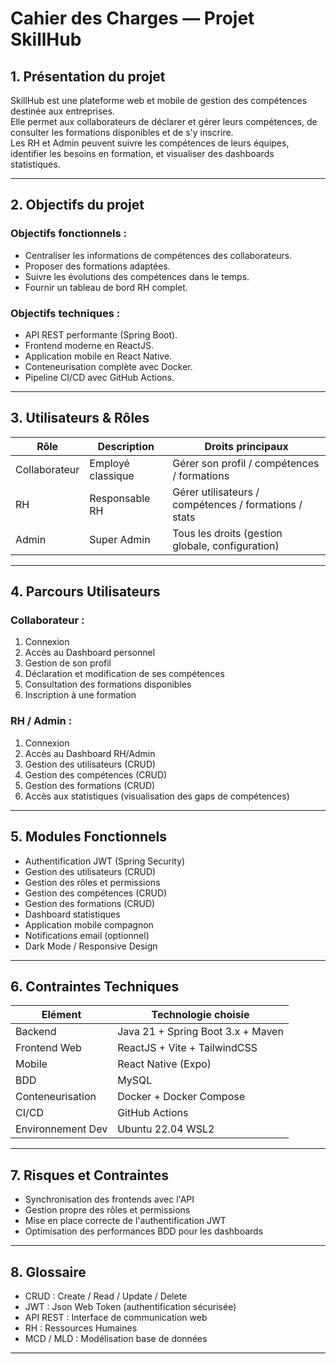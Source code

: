 # Cahier des Charges — Projet SkillHub

## 1. Présentation du projet

SkillHub est une plateforme web et mobile de gestion des compétences destinée aux entreprises.  
Elle permet aux collaborateurs de déclarer et gérer leurs compétences, de consulter les formations disponibles et de s'y inscrire.  
Les RH et Admin peuvent suivre les compétences de leurs équipes, identifier les besoins en formation, et visualiser des dashboards statistiques.

---

## 2. Objectifs du projet

### Objectifs fonctionnels :
- Centraliser les informations de compétences des collaborateurs.
- Proposer des formations adaptées.
- Suivre les évolutions des compétences dans le temps.
- Fournir un tableau de bord RH complet.

### Objectifs techniques :
- API REST performante (Spring Boot).
- Frontend moderne en ReactJS.
- Application mobile en React Native.
- Conteneurisation complète avec Docker.
- Pipeline CI/CD avec GitHub Actions.

---

## 3. Utilisateurs & Rôles

| Rôle | Description | Droits principaux |
|------|-------------|-------------------|
| Collaborateur | Employé classique | Gérer son profil / compétences / formations |
| RH | Responsable RH | Gérer utilisateurs / compétences / formations / stats |
| Admin | Super Admin | Tous les droits (gestion globale, configuration) |

---

## 4. Parcours Utilisateurs

### Collaborateur :
1. Connexion
2. Accès au Dashboard personnel
3. Gestion de son profil
4. Déclaration et modification de ses compétences
5. Consultation des formations disponibles
6. Inscription à une formation

### RH / Admin :
1. Connexion
2. Accès au Dashboard RH/Admin
3. Gestion des utilisateurs (CRUD)
4. Gestion des compétences (CRUD)
5. Gestion des formations (CRUD)
6. Accès aux statistiques (visualisation des gaps de compétences)

---

## 5. Modules Fonctionnels

- Authentification JWT (Spring Security)
- Gestion des utilisateurs (CRUD)
- Gestion des rôles et permissions
- Gestion des compétences (CRUD)
- Gestion des formations (CRUD)
- Dashboard statistiques
- Application mobile compagnon
- Notifications email (optionnel)
- Dark Mode / Responsive Design

---

## 6. Contraintes Techniques

| Elément | Technologie choisie |
|---------|---------------------|
| Backend | Java 21 + Spring Boot 3.x + Maven |
| Frontend Web | ReactJS + Vite + TailwindCSS |
| Mobile | React Native (Expo) |
| BDD | MySQL |
| Conteneurisation | Docker + Docker Compose |
| CI/CD | GitHub Actions |
| Environnement Dev | Ubuntu 22.04 WSL2 |

---


## 7. Risques et Contraintes

- Synchronisation des frontends avec l'API
- Gestion propre des rôles et permissions
- Mise en place correcte de l'authentification JWT
- Optimisation des performances BDD pour les dashboards

---

## 8. Glossaire

- CRUD : Create / Read / Update / Delete
- JWT : Json Web Token (authentification sécurisée)
- API REST : Interface de communication web
- RH : Ressources Humaines
- MCD / MLD : Modélisation base de données

---
